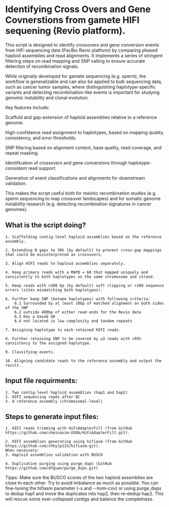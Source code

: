 # Identifying Cross Overs and Gene Covnerstions from gamete HIFI sequening (Revio platform).
This script is designed to identify crossovers and gene conversion events from HiFi sequencing data (PacBio Revio platform) by comparing phased haploid assemblies and read alignments. It implements a series of stringent filtering steps on read mapping and SNP calling to ensure accurate detection of recombination signals.

While originally developed for gamete sequencing (e.g. sperm), the workflow is generalizable and can also be applied to bulk sequencing data, such as cancer tumor samples, where distinguishing haplotype-specific variants and detecting recombination-like events is important for studying genomic instability and clonal evolution.

Key features include:

Scaffold and gap-extension of haploid assemblies relative to a reference genome.

High-confidence read assignment to haplotypes, based on mapping quality, consistency, and error thresholds.

SNP filtering based on alignment context, base quality, read coverage, and repeat masking.

Identification of crossovers and gene conversions through haplotype-consistent read support.

Generation of event classifications and alignments for downstream validation.

This makes the script useful both for meiotic recombination studies (e.g. sperm sequencing to map crossover landscapes) and for somatic genome instability research (e.g. detecting recombination signatures in cancer genomes).


## What is the script doing?
    
    1. Scaffolding contig-level haploid assemblies based on the reference assembly.
    
    2. Extending N gaps to 30k (by default) to prevent cross-gap mappings that could be misinterpreted as crossovers.
    
    3. Align HIFI reads to haploid assemblies separately.
    
    4. Keep primary reads with a MAPQ = 60 that mapped uniquely and consistently to both haplotypes on the same chromosome and strand.
    
    5. Keep reads with >200 bp (by default) soft clipping or >100 sequence errors (sites mismatching both haplotypes).
    
    6. Further keep SNP (betwee haplotypes) with following criteria:
        6.1 Surrounded by at least 10bp of matched alignment on both sides of the SNP
        6.2 outside 400bp of either read ends for the Revio data
        6.3 Has a baseQ 40
        6.4 not located in low complexity and tandem repeats

    7. Assigning haplotype to each retained HIFI reads.

    8. Further retaining SNP to be covered by ≥3 reads with >95% consistency to the assigned haplotype.

    9. Classifying events.

    10. Aligning candidate reads to the reference assembly and output the result.





## Input file requirments:
    1. Two contig-level haploid assemblies (hap1 and hap2)
    2. HIFI sequencing reads after QC
    3. A reference assembly (chromosomal-level)


## Steps to generate input files:

    1. HIFI reads trimming with HiFiAdapterFilt (from GitHub https://github.com/sheinasim-USDA/HiFiAdapterFilt.git).

    2. HIFI assemblies generating using hifiasm (from GitHub https://github.com/chhylp123/hifiasm.git).
    When necessary:
    3. Haploid assemblies validation with BUSCO

    4. Duplication purging using purge_dups (GitHub https://github.com/dfguan/purge_dups.git)

Tipps:
Make sure the BUSCO scores of the two haploid assemblies are close to each other. Try to avoid imbalance as much as possible.
You can fine-tuning the hifiasm parameter (-s and --hom-cov) or using purge_dups to dedup hap1 and move the duplicates into hap2, then re-dedup hap2.
This will rescue some over-collapsed contigs and balance the completness.




    

